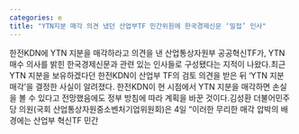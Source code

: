 ```yaml
---
categories: e
title: "YTN지분 매각 의견 냈던 산업부TF 민간위원에 한국경제신문 ‘밀접’ 인사"
---
```

한전KDN에 YTN 지분을 매각하라고 의견을 낸 산업통상자원부 공공혁신TF가, YTN 매수 의사를 밝힌 한국경제신문과 관련 있는 인사들로 구성됐다는 지적이 나왔다.최근 YTN 지분을 보유하겠다던 한전KDN이 산업부 TF의 검토 의견을 받은 뒤 ‘YTN 지분 매각’을 결정한 사실이 알려졌다. 한전KDN이 현 시점에서 YTN 지분을 매각하면 손실을 볼 수 있다고 전망했음에도 정부 방침에 따라 계획을 바꾼 것이다.김성환 더불어민주당 의원(국회 산업통상자원중소벤처기업위원회)은 4일 “이러한 무리한 매각 압박의 배경에는 산업부 혁신TF 민간
